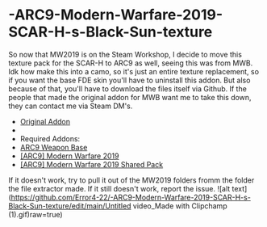 # -ARC9-Modern-Warfare-2019-SCAR-H-s-Black-Sun-texture
So now that MW2019 is on the Steam Workshop, I decide to move this texture pack for the SCAR-H to ARC9 as well, seeing this was from MWB. Idk how make this into a camo, so it's just an entire texture replacement, so if you want the base FDE skin you'll have to uninstall this addon. But also because of that, you'll have to download the files itself via Github. If the people that made the original addon for MWB want me to take this down, they can contact me via Steam DM's.

- [Original Addon](https://steamcommunity.com/sharedfiles/filedetails/?id=2901734942)
- 
- Required Addons:
- [ARC9 Weapon Base](https://steamcommunity.com/sharedfiles/filedetails/?id=2910505837)
- [[ARC9] Modern Warfare 2019](https://steamcommunity.com/sharedfiles/filedetails/?id=3258297368)
- [[ARC9] Modern Warfare 2019 Shared Pack](https://steamcommunity.com/sharedfiles/filedetails/?id=3258299652)

If it doesn't work, try to pull it out of the MW2019 folders fromm the folder the file extractor made. If it still doesn't work, report the issue.
![alt text](https://github.com/Error4-22/-ARC9-Modern-Warfare-2019-SCAR-H-s-Black-Sun-texture/edit/main/Untitled video_Made with Clipchamp (1).gif)raw=true)
